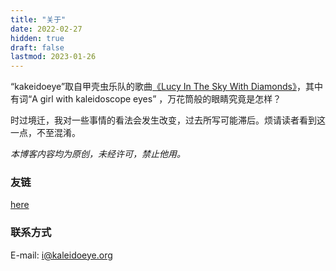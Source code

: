 ```yaml
---
title: "关于"
date: 2022-02-27
hidden: true
draft: false
lastmod: 2023-01-26
---
```


“kakeidoeye”取自甲壳虫乐队的歌曲[《Lucy In The Sky With Diamonds》](https://music.163.com/m/song?id=4336903)，其中有词“A girl with kaleidoscope eyes” ，万花筒般的眼睛究竟是怎样？

时过境迁，我对一些事情的看法会发生改变，过去所写可能滞后。烦请读者看到这一点，不至混淆。

*本博客内容均为原创，未经许可，禁止他用。*

### 友链

[here](/links/)

### 联系方式
E-mail: [i@kaleidoeye.org](mailto:i@kaleidoeye.org)
